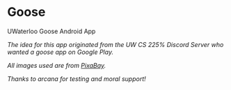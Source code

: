 # Goose
UWaterloo Goose Android App

*The idea for this app originated from the UW CS 225% Discord Server who wanted a goose app on Google Play.*

*All images used are from [PixaBay](https://pixabay.com).*

*Thanks to arcana for testing and moral support!*